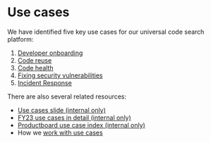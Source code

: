 # Use cases

We have identified five key use cases for our universal code search platform:

1. [Developer onboarding](dev-onboarding.md)
2. [Code reuse](code-reuse.md)
3. [Code health](code-health.md)
4. [Fixing security vulnerabilities](fixing-security-vulnerabilities.md)
5. [Incident Response](incident-response.md)

There are also several related resources:

- [Use cases slide (internal only)](https://docs.google.com/presentation/d/1XIZFqOxB9ZVEeswOzLWgLaOxK-K9SAn94juo2_cpRnY/edit#slide=id.g1074ab41e5e_2_0)
- [FY23 use cases in detail (internal only)](https://docs.google.com/document/d/1k7w-sgK3T4B_kLi9wuEIvvMdRp4hPd0YtsUt0UpwvsU/edit#heading=h.t4fumzvh3saz)
- [Productboard use case index (internal only)](https://sourcegraph.productboard.com/feature-board/3957049-fy23-use-cases)
- How we [work with use cases](../working-with-use-cases.md)
